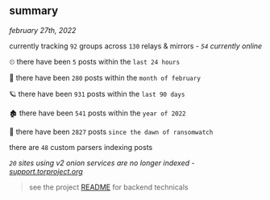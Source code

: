 
## summary
_february 27th, 2022_

currently tracking `92` groups across `130` relays & mirrors - _`54` currently online_

⏲ there have been `5` posts within the `last 24 hours`

🦈 there have been `280` posts within the `month of february`

🪐 there have been `931` posts within the `last 90 days`

🏚 there have been `541` posts within the `year of 2022`

🦕 there have been `2827` posts `since the dawn of ransomwatch`

there are `48` custom parsers indexing posts

_`20` sites using v2 onion services are no longer indexed - [support.torproject.org](https://support.torproject.org/onionservices/v2-deprecation/)_

> see the project [README](https://github.com/thetanz/ransomwatch#ransomwatch--) for backend technicals
